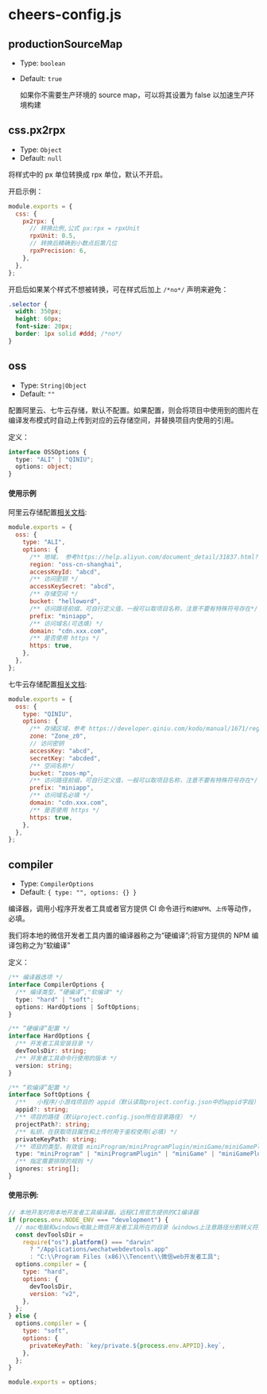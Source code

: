 # cheers-config.js

## productionSourceMap

- Type: `boolean`
- Default: `true`

  如果你不需要生产环境的 source map，可以将其设置为 false 以加速生产环境构建

## css.px2rpx

- Type: `Object`
- Default: `null`

将样式中的 px 单位转换成 rpx 单位，默认不开启。

开启示例：

```js
module.exports = {
  css: {
    px2rpx: {
      // 转换比例,公式 px:rpx = rpxUnit
      rpxUnit: 0.5,
      // 转换后精确到小数点后第几位
      rpxPrecision: 6,
    },
  },
};
```

开启后如果某个样式不想被转换，可在样式后加上 `/*no*/` 声明来避免：

```css
.selector {
  width: 350px;
  height: 60px;
  font-size: 20px;
  border: 1px solid #ddd; /*no*/
}
```

## oss

- Type: `String|Object`
- Default: `""`

配置阿里云、七牛云存储，默认不配置。如果配置，则会将项目中使用到的图片在编译发布模式时自动上传到对应的云存储空间，并替换项目内使用的引用。

定义：

```ts
interface OSSOptions {
  type: "ALI" | "QINIU";
  options: object;
}
```

#### 使用示例

阿里云存储配置[相关文档](https://help.aliyun.com/document_detail/31947.html?spm=a2c4g.11186623.6.1599.347dc06dHqttMF):

```js
module.exports = {
  oss: {
    type: "ALI",
    options: {
      /** 地域， 参考https://help.aliyun.com/document_detail/31837.html?spm=a2c4g.11186623.2.16.749469cb7oGBE5#concept-zt4-cvy-5db */
      region: "oss-cn-shanghai",
      accessKeyId: "abcd",
      /** 访问密钥 */
      accessKeySecret: "abcd",
      /** 存储空间 */
      bucket: "helloword",
      /** 访问路径前缀，可自行定义值，一般可以取项目名称，注意不要有特殊符号存在*/
      prefix: "miniapp",
      /** 访问域名(可选填) */
      domain: "cdn.xxx.com",
      /** 是否使用 https */
      https: true,
    },
  },
};
```

七牛云存储配置[相关文档](https://developer.qiniu.com/kodo/manual/3978/the-basic-concept):

```js
module.exports = {
  oss: {
    type: "QINIU",
    options: {
      /** 存储区域，参考 https://developer.qiniu.com/kodo/manual/1671/region-endpoint */
      zone: "Zone_z0",
      // 访问密钥
      accessKey: "abcd",
      secretKey: "abcded",
      /** 空间名称*/
      bucket: "zoos-mp",
      /** 访问路径前缀，可自行定义值，一般可以取项目名称，注意不要有特殊符号存在*/
      prefix: "miniapp",
      /** 访问域名必填 */
      domain: "cdn.xxx.com",
      /** 是否使用 https */
      https: true,
    },
  },
};
```

## compiler

- Type: `CompilerOptions`
- Default: `{ type: "", options: {} }`

编译器，调用小程序开发者工具或者官方提供 CI 命令进行`构建NPM`、`上传`等动作，必填。

我们将本地的微信开发者工具内置的编译器称之为“硬编译”;将官方提供的 NPM 编译包称之为“软编译”

定义：

```ts
/** 编译器选项 */
interface CompilerOptions {
  /** 编译类型，“硬编译”,"软编译" */
  type: "hard" | "soft";
  options: HardOptions | SoftOptions;
}

/** “硬编译”配置 */
interface HardOptions {
  /** 开发者工具安装目录 */
  devToolsDir: string;
  /** 开发者工具命令行使用的版本 */
  version: string;
}

/** “软编译”配置 */
interface SoftOptions {
  /** 	小程序/小游戏项目的 appid（默认读取project.config.json中的appid字段） */
  appid?: string;
  /** 项目的路径（默认project.config.json所在目录路径） */
  projectPath?: string;
  /** 私钥，在获取项目属性和上传时用于鉴权使用(必填) */
  privateKeyPath: string;
  /** 项目的类型，有效值 miniProgram/miniProgramPlugin/miniGame/miniGamePlugin， 默认miniProgram */
  type: "miniProgram" | "miniProgramPlugin" | "miniGame" | "miniGamePlugin";
  /** 指定需要排除的规则 */
  ignores: string[];
}
```

#### 使用示例:

```js
// 本地开发时用本地开发者工具编译器。远程CI用官方提供的CI编译器
if (process.env.NODE_ENV === "development") {
  // mac电脑和windows电脑上微信开发者工具所在的目录（windows上注意路径分割转义符）
  const devToolsDir =
    require("os").platform() === "darwin"
      ? "/Applications/wechatwebdevtools.app"
      : "C:\\Program Files (x86)\\Tencent\\微信web开发者工具";
  options.compiler = {
    type: "hard",
    options: {
      devToolsDir,
      version: "v2",
    },
  };
} else {
  options.compiler = {
    type: "soft",
    options: {
      privateKeyPath: `key/private.${process.env.APPID}.key`,
    },
  };
}

module.exports = options;
```
